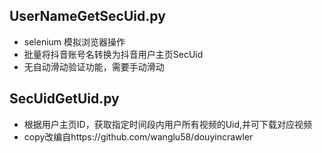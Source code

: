 ## UserNameGetSecUid.py
* selenium 模拟浏览器操作
* 批量将抖音账号名转换为抖音用户主页SecUid
* 无自动滑动验证功能，需要手动滑动

## SecUidGetUid.py
* 根据用户主页ID，获取指定时间段内用户所有视频的Uid,并可下载对应视频
* copy改编自https://github.com/wanglu58/douyincrawler